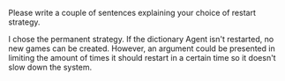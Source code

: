 
Please write a couple of sentences explaining your choice of restart
strategy.

I chose the permanent strategy. If the dictionary Agent isn't restarted, no new games can be created.  However, an argument could be presented in limiting the amount of times it should restart in a certain time so it doesn't slow down the system. 